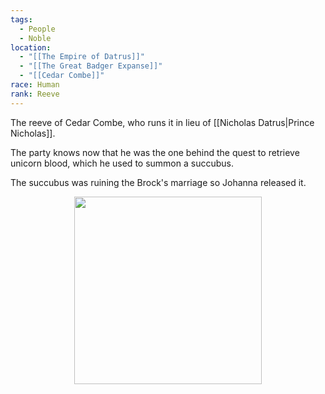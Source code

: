```yaml
---
tags:
  - People
  - Noble
location:
  - "[[The Empire of Datrus]]"
  - "[[The Great Badger Expanse]]"
  - "[[Cedar Combe]]"
race: Human
rank: Reeve
---
```

The reeve of Cedar Combe, who runs it in lieu of [[Nicholas Datrus|Prince Nicholas]].

The party knows now that he was the one behind the quest to retrieve unicorn blood, which he used to summon a succubus.

The succubus was ruining the Brock's marriage so Johanna released it.<p style="text-align:center;"><img src="https://foundry-vtt-kb.s3.us-east-2.amazonaws.com/Images/Tokens/NPCs/Nobles/" width="300" height="300"></p>

